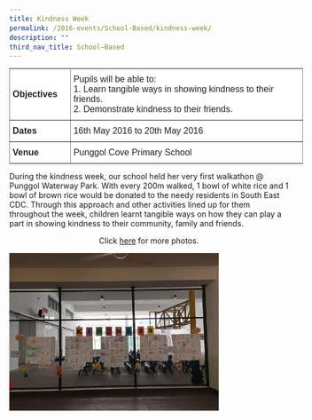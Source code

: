 ```yaml
---
title: Kindness Week
permalink: /2016-events/School-Based/kindness-week/
description: ""
third_nav_title: School–Based
---
```

<style type="text/css">
.tg  {border-collapse:collapse;border-spacing:0;margin:0px auto;}
.tg td{border-color:black;border-style:solid;border-width:1px;font-family:Arial, sans-serif;font-size:14px;
  overflow:hidden;padding:10px 5px;word-break:normal;}
.tg th{border-color:black;border-style:solid;border-width:1px;font-family:Arial, sans-serif;font-size:14px;
  font-weight:normal;overflow:hidden;padding:10px 5px;word-break:normal;}
.tg .tg-ejbf{background-color:#FFF;border-color:inherit;color:#222;font-size:16px;text-align:left;vertical-align:top}
.tg .tg-x4x2{background-color:#FFF;border-color:inherit;color:#222;font-size:16px;font-weight:bold;text-align:left;
  vertical-align:middle}
</style>
<table class="tg" style="undefined;table-layout: fixed; width: 530px">
<colgroup>
<col style="width: 110px">
<col style="width: 420px">
</colgroup>
<tbody>
  <tr>
    <td class="tg-x4x2">Objectives</td>
    <td class="tg-ejbf">Pupils will be able to:<br>1.      Learn tangible ways in showing kindness to their friends.<br>2.      Demonstrate kindness to their friends.</td>
  </tr>
  <tr>
    <td class="tg-x4x2">Dates</td>
    <td class="tg-ejbf">16th May 2016 to 20th May 2016</td>
  </tr>
  <tr>
    <td class="tg-x4x2">Venue</td>
    <td class="tg-ejbf">Punggol Cove Primary School  </td>
  </tr>
</tbody>
</table>

During the kindness week, our school held her very first walkathon @ Punggol Waterway Park. With every 200m walked, 1 bowl of white rice and 1 bowl of brown rice would be donated to the needy residents in South East CDC. Through this approach and other activities lined up for them throughout the week, children learnt tangible ways on how they can play a part in showing kindness to their community, family and friends.


<center>Click <a href="https://flic.kr/s/aHskDa1ADK">here</a> for more photos.</center>

<img src="/images/2016%20Kindness.jpeg" 
     style="width:75%">